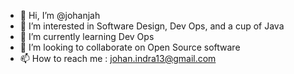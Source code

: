- 👋 Hi, I’m @johanjah
- 👀 I’m interested in Software Design, Dev Ops, and a cup of Java
- 🌱 I’m currently learning Dev Ops
- 💞️ I’m looking to collaborate on Open Source software
- 📫 How to reach me : johan.indra13@gmail.com

<!---
johanjah/johanjah is a ✨ special ✨ repository because its `README.md` (this file) appears on your GitHub profile.
You can click the Preview link to take a look at your changes.
--->
